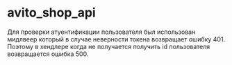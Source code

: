 # avito_shop_api

Для проверки атуентификации пользователя был использован мидлвеер который в случае неверности токена возвращает ошибку 401. Поэтому в хендлере когда  не получается  получить id  пользователя возвращается ошибка 500.